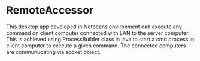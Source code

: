 # RemoteAccessor
This desktop app developed in Netbeans environment can execute any command on client computer connected with LAN to the server computer.
This is achieved using ProcessBuilder class in java to start a cmd process in client computer to execute a given command. The connected computers are communucating via socket object.

